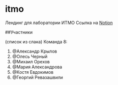 # itmo
Лендинг для лаборатории ИТМО
Ссылка на [Notion](https://www.notion.so/b983be8cdadf4d2ba4ab85756538bac7)


##Участники

(список из слака) Команда 8:
1. @Александр Крылов
2. @Олесь Черный
3. @Михаил Орехов
4. @Мария Александрова
5. @Костя Евдокимов
6. @Георгий Ревазашвили
